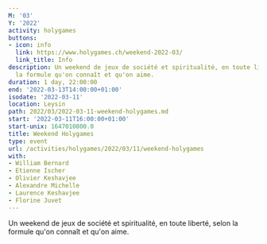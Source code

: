 ```yaml
---
M: '03'
Y: '2022'
activity: holygames
buttons:
- icon: info
  link: https://www.holygames.ch/weekend-2022-03/
  link_title: Info
description: Un weekend de jeux de société et spiritualité, en toute liberté, selon
  la formule qu'on connaît et qu'on aime.
duration: 1 day, 22:00:00
end: '2022-03-13T14:00:00+01:00'
isodate: '2022-03-11'
location: Leysin
path: 2022/03/2022-03-11-weekend-holygames.md
start: '2022-03-11T16:00:00+01:00'
start-unix: 1647010800.0
title: Weekend Holygames
type: event
url: /activities/holygames/2022/03/11/weekend-holygames
with:
- William Bernard
- Etienne Ischer
- Olivier Keshavjee
- Alexandre Michelle
- Laurence Keshavjee
- Florine Juvet
---
```

Un weekend de jeux de société et spiritualité, en toute liberté, selon la formule qu'on connaît et qu'on aime.